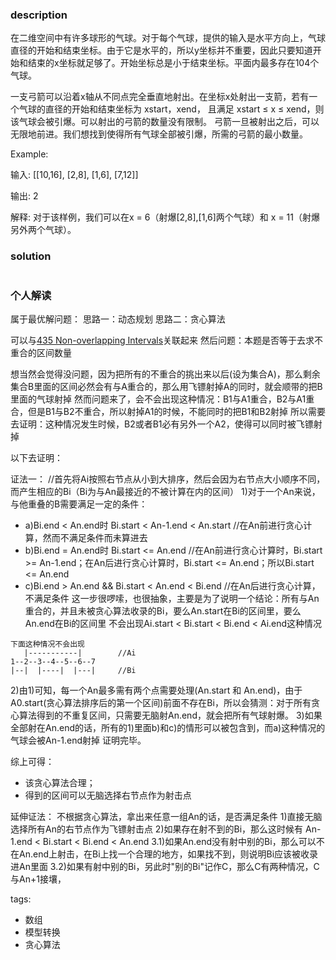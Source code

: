 ### description
在二维空间中有许多球形的气球。对于每个气球，提供的输入是水平方向上，气球直径的开始和结束坐标。由于它是水平的，所以y坐标并不重要，因此只要知道开始和结束的x坐标就足够了。开始坐标总是小于结束坐标。平面内最多存在104个气球。

一支弓箭可以沿着x轴从不同点完全垂直地射出。在坐标x处射出一支箭，若有一个气球的直径的开始和结束坐标为 xstart，xend， 且满足  xstart ≤ x ≤ xend，则该气球会被引爆。可以射出的弓箭的数量没有限制。 弓箭一旦被射出之后，可以无限地前进。我们想找到使得所有气球全部被引爆，所需的弓箭的最小数量。

Example:

输入:
[[10,16], [2,8], [1,6], [7,12]]

输出:
2

解释:
对于该样例，我们可以在x = 6（射爆[2,8],[1,6]两个气球）和 x = 11（射爆另外两个气球）。
### solution
```
```

### 个人解读
属于最优解问题：
思路一：动态规划
思路二：贪心算法

可以与[435 Non-overlapping Intervals](435_Non-overlapping%20Intervals.md)关联起来
然后问题：本题是否等于去求不重合的区间数量

想当然会觉得没问题，因为把所有的不重合的挑出来以后(设为集合A)，那么剩余集合B里面的区间必然会有与A重合的，那么用飞镖射掉A的同时，就会顺带的把B里面的气球射掉
然而问题来了，会不会出现这种情况：B1与A1重合，B2与A1重合，但是B1与B2不重合，所以射掉A1的时候，不能同时的把B1和B2射掉
所以需要去证明：这种情况发生时候，B2或者B1必有另外一个A2，使得可以同时被飞镖射掉

以下去证明：

证法一：
//首先将Ai按照右节点从小到大排序，然后会因为右节点大小顺序不同，而产生相应的Bi（Bi为与An最接近的不被计算在内的区间）
1)对于一个An来说，与他重叠的B需要满足一定的条件：

+ a)Bi.end < An.end时 Bi.start < An-1.end < An.start  //在An前进行贪心计算，然而不满足条件而未算进去
+ b)Bi.end = An.end时 Bi.start <= An.end   //在An前进行贪心计算时，Bi.start >= An-1.end；在An后进行贪心计算时，Bi.start <= An.end；所以Bi.start  <= An.end 
+ c)Bi.end > An.end && Bi.start < An.end < Bi.end  //在An后进行贪心计算， 不满足条件
这一步很啰嗦，也很抽象，主要是为了说明一个结论：所有与An重合的，并且未被贪心算法收录的Bi，要么An.start在Bi的区间里，要么An.end在Bi的区间里
不会出现Ai.start < Bi.start < Bi.end < Ai.end这种情况
```
下面这种情况不会出现
   |-----------|        //Ai
1--2--3--4--5--6--7
|--|  |----|  |---|     //Bi
```
2)由1)可知，每一个An最多需有两个点需要处理(An.start 和 An.end)，由于A0.start(贪心算法排序后的第一个区间)前面不存在Bi，所以会猜测：对于所有贪心算法得到的不重复区间，只需要无脑射An.end，就会把所有气球射爆。
3)如果全部射在An.end的话，所有的1)里面b)和c)的情形可以被包含到，而a)这种情况的气球会被An-1.end射掉
证明完毕。

综上可得：
+ 该贪心算法合理；
+ 得到的区间可以无脑选择右节点作为射击点

延伸证法：
不根据贪心算法，拿出来任意一组An的话，是否满足条件
1)直接无脑选择所有An的右节点作为飞镖射击点
2)如果存在射不到的Bi，那么这时候有 An-1.end < Bi.start < Bi.end < An.end
3.1)如果An.end没有射中别的Bi，那么可以不在An.end上射击，在Bi上找一个合理的地方，如果找不到，则说明Bi应该被收录进An里面
3.2)如果有射中别的Bi，另此时"别的Bi"记作C，那么C有两种情况，C与An+1接壤，

tags:
  - 数组
  - 模型转换
  - 贪心算法
